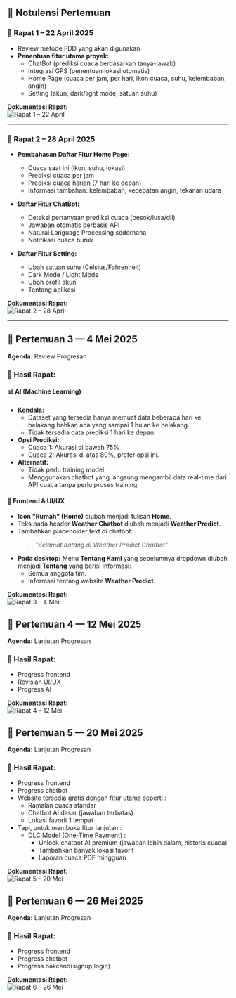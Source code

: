 ## 📝 Notulensi Pertemuan

### 📅 Rapat 1 – 22 April 2025
- Review metode FDD yang akan digunakan
- **Penentuan fitur utama proyek:**
  - ChatBot (prediksi cuaca berdasarkan tanya-jawab)
  - Integrasi GPS (penentuan lokasi otomatis)
  - Home Page (cuaca per jam, per hari, ikon cuaca, suhu, kelembaban, angin)
  - Setting (akun, dark/light mode, satuan suhu)

**Dokumentasi Rapat:**  
![Rapat 1 – 22 April](Pertemuan%201.jpg)

---

### 📅 Rapat 2 – 28 April 2025
- **Pembahasan Daftar Fitur Home Page:**
  - Cuaca saat ini (ikon, suhu, lokasi)
  - Prediksi cuaca per jam
  - Prediksi cuaca harian (7 hari ke depan)
  - Informasi tambahan: kelembaban, kecepatan angin, tekanan udara

- **Daftar Fitur ChatBot:**
  - Deteksi pertanyaan prediksi cuaca (besok/lusa/dll)
  - Jawaban otomatis berbasis API
  - Natural Language Processing sederhana
  - Notifikasi cuaca buruk

- **Daftar Fitur Setting:**
  - Ubah satuan suhu (Celsius/Fahrenheit)
  - Dark Mode / Light Mode
  - Ubah profil akun
  - Tentang aplikasi

**Dokumentasi Rapat:**  
![Rapat 2 – 28 April](Pertemuan%202.jpg)

---

## 📅 Pertemuan 3 — 4 Mei 2025
**Agenda:** Review Progresan
### 📌 Hasil Rapat:
#### 📊 AI (Machine Learning)
- **Kendala:**
  - Dataset yang tersedia hanya memuat data beberapa hari ke belakang bahkan ada yang sampai 1 bulan ke belakang.
  - Tidak tersedia data prediksi 1 hari ke depan.
- **Opsi Prediksi:**
  - Cuaca 1: Akurasi di bawah 75%
  - Cuaca 2: Akurasi di atas 80%, prefer opsi ini.
- **Alternatif:**
  - Tidak perlu training model.
  - Menggunakan chatbot yang langsung mengambil data real-time dari API cuaca tanpa perlu proses training.

#### 🎨 Frontend & UI/UX

- **Icon "Rumah" (Home)** diubah menjadi tulisan **Home**.
- Teks pada header **Weather Chatbot** diubah menjadi **Weather Predict**.
- Tambahkan placeholder text di chatbot:
  > *"Selamat datang di Weather Predict Chatbot"*.
- **Pada desktop:**
  Menu **Tentang Kami** yang sebelumnya dropdown diubah menjadi **Tentang** yang berisi informasi:
  - Semua anggota tim.
  - Informasi tentang website **Weather Predict**.

**Dokumentasi Rapat:**  
![Rapat 3 – 4 Mei](Pertemuan%203.jpg)

## 📅 Pertemuan 4 — 12 Mei 2025
**Agenda:** Lanjutan Progresan
### 📌 Hasil Rapat:
- Progress frontend 
- Revisian UI/UX
- Progress AI 

**Dokumentasi Rapat:**  
![Rapat 4 – 12 Mei](Pertemuan%204.jpg)

## 📅 Pertemuan 5 — 20 Mei 2025
**Agenda:** Lanjutan Progresan
### 📌 Hasil Rapat:
- Progress frontend 
- Progress chatbot
- Website tersedia gratis dengan fitur utama seperti :
  - Ramalan cuaca standar
  - Chatbot AI dasar (jawaban terbatas)
  - Lokasi favorit 1 tempat
- Tapi, untuk membuka fitur lanjutan :
  - DLC Model (One-Time Payment) :
    - Unlock chatbot AI premium (jawaban lebih dalam, historis cuaca)
    - Tambahkan banyak lokasi favorit
    - Laporan cuaca PDF mingguan


**Dokumentasi Rapat:**  
![Rapat 5 – 20 Mei](Pertemuan%205.jpg)

## 📅 Pertemuan 6 — 26 Mei 2025
**Agenda:** Lanjutan Progresan
### 📌 Hasil Rapat:
- Progress frontend 
- Progress chatbot
- Progress bakcend(signup,login)

**Dokumentasi Rapat:**  
![Rapat 6 – 26 Mei](Pertemuan%206.jpg)


